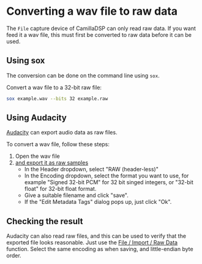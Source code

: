 # Converting a wav file to raw data

The `File` capture device of CamillaDSP can only read raw data. If you want feed it a wav file, this must first be converted to raw data before it can be used. 

## Using sox
The conversion can be done on the command line using `sox`. 

Convert a wav file to a 32-bit raw file:
```sh
sox example.wav --bits 32 example.raw
```

## Using Audacity
[Audacity](https://www.audacityteam.org/) can export audio data as raw files.

To convert a wav file, follow these steps:
1) Open the wav file
2) [and export it as raw samples](https://manual.audacityteam.org/man/other_uncompressed_files_export_options.html)
   - In the Header dropdown, select "RAW (header-less)"
   - In the Encoding dropdown, select the format you want to use, for example "Signed 32-bit PCM" for 32 bit singed integers, or "32-bit float" for 32-bit float format.
   - Give a suitable filename and click "save". 
   - If the "Edit Metadata Tags" dialog pops up, just click "Ok".

## Checking the result
Audacity can also read raw files, and this can be used to verify that the exported file looks reasonable.
Just use the [File / Import / Raw Data](https://manual.audacityteam.org/man/file_menu_import.html) function. Select the same encoding as when saving, and little-endian byte order. 





